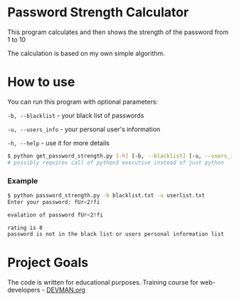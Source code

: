 # Password Strength Calculator

This program calculates and then shows the strength of the password from 1 to 10

The calculation is based on my own simple algorithm.

# How to use

You can run this program with optional parameters:

 `-b, --blacklist` - your black list of passwords

 `-u, --users_info` - your personal user's information

 `-h, --help` - use it for more details

```bash
$ python get_password_strength.py [-h] [-b, --blacklist] [-u, --users_info] path/to/text/file/*.*
# possibly requires call of python3 executive instead of just python
```

### Example

```bash
$ python password_strength.py -b blacklist.txt -u userlist.txt
Enter your password: fUr<2!fi

evalation of password fUr<2!fi

rating is 8
password is not in the black list or users personal information list

```

# Project Goals

The code is written for educational purposes. Training course for web-developers - [DEVMAN.org](https://devman.org)
